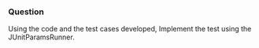 ### Question
Using the code and the test cases developed, Implement the test using the JUnitParamsRunner. 
